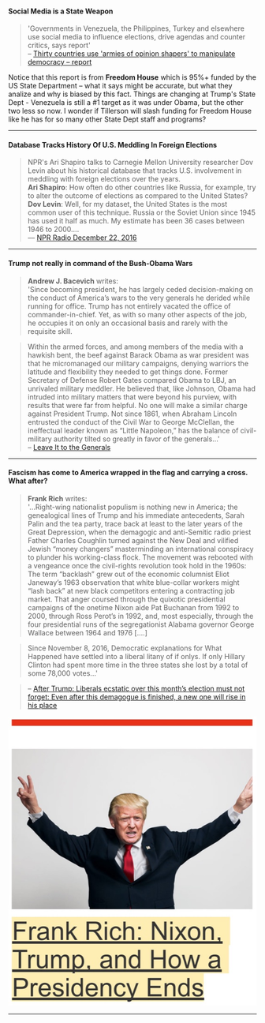 #### Social Media is a State Weapon ####   
> 'Governments in Venezuela, the Philippines, Turkey and elsewhere use social media to influence elections, drive agendas and counter critics, says report'   
– [Thirty countries use 'armies of opinion shapers' to manipulate democracy – report](https://www.theguardian.com/technology/2017/nov/14/social-media-influence-election-countries-armies-of-opinion-shapers-manipulate-democracy-fake-news)

Notice that this report is from **Freedom House** which is 95%+ funded by the US State Department – what it says might be accurate, but what they analize and why is biased by this fact.  Things are changing at Trump's State Dept - Venezuela is still a #1 target as it was under Obama, but the other two less so now. I wonder if Tillerson will slash funding for Freedom House like he has for so many other State Dept staff and programs?

---
#### Database Tracks History Of U.S. Meddling In Foreign Elections ####

>NPR's Ari Shapiro talks to Carnegie Mellon University researcher Dov Levin about his historical database that tracks U.S. involvement in meddling with foreign elections over the years.   
**Ari Shapiro**: How often do other countries like Russia, for example, try to alter the outcome of elections as compared to the United States?   
**Dov Levin**: Well, for my dataset, the United States is the most common user of this technique. Russia or the Soviet Union since 1945 has used it half as much. My estimate has been 36 cases between 1946 to 2000....   
–– [NPR Radio December 22, 2016](https://www.npr.org/2016/12/22/506625913/database-tracks-history-of-u-s-meddling-in-foreign-elections)

----
#### Trump not really in command of the Bush-Obama Wars ####
>**Andrew J. Bacevich** writes:  
'Since becoming president, he has largely ceded decision-making on the conduct of America’s wars to the very generals he derided while running for office. Trump has not entirely vacated the office of commander-in-chief. Yet, as with so many other aspects of the job, he occupies it on only an occasional basis and rarely with the requisite skill.  

>Within the armed forces, and among members of the media with a hawkish bent, the beef against Barack Obama as war president was that he micromanaged our military campaigns, denying warriors the latitude and flexibility they needed to get things done. Former Secretary of Defense Robert Gates compared Obama to LBJ, an unrivaled military meddler. He believed that, like Johnson, Obama had intruded into military matters that were beyond his purview, with results that were far from helpful. No one will make a similar charge against President Trump. Not since 1861, when Abraham Lincoln entrusted the conduct of the Civil War to George McClellan, the ineffectual leader known as “Little Napoleon,” has the balance of civil-military authority tilted so greatly in favor of the generals...'   
– [Leave It to the Generals](https://newrepublic.com/article/145418/leave-generals)

---

#### Fascism has come to America wrapped in the flag and carrying a cross. What after? ####

>**Frank Rich** writes:   
'...Right-wing nationalist populism is nothing new in America; the genealogical lines of Trump and his immediate antecedents, Sarah Palin and the tea party, trace back at least to the later years of the Great Depression, when the demagogic and anti-Semitic radio priest Father Charles Coughlin turned against the New Deal and vilified Jewish “money changers” masterminding an international conspiracy to plunder his working-class flock. The movement was rebooted with a vengeance once the civil-rights revolution took hold in the 1960s: The term “backlash” grew out of the economic columnist Eliot Janeway’s 1963 observation that white blue-collar workers might “lash back” at new black competitors entering a contracting job market. That anger coursed through the quixotic presidential campaigns of the onetime Nixon aide Pat Buchanan from 1992 to 2000, through Ross Perot’s in 1992, and, most especially, through the four presidential runs of the segregationist Alabama governor George Wallace between 1964 and 1976 [....]

> Since November 8, 2016, Democratic explanations for What Happened have settled into a liberal litany of if onlys. If only Hillary Clinton had spent more time in the three states she lost by a total of some 78,000 votes...'

> – [After Trump: Liberals ecstatic over this month’s election must not forget: Even after this demagogue is finished, a new one will rise in his place](http://nymag.com/daily/intelligencer/2017/11/frank-rich-trumpism-after-trump.html)


![Frank Rich on Trump](https://github.com/meltsintoair/jd/blob/master/img/rich.trump.jpg)


----

